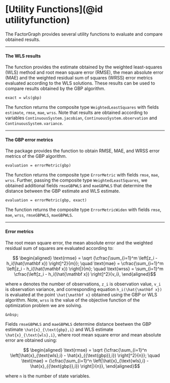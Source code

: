 # [Utility Functions](@id utilityfunction)

The FactorGraph provides several utility functions to evaluate and compare obtained results.

---
#### The WLS results
The function provides the estimate obtained by the weighted least-squares (WLS) method and root mean square error (RMSE), the mean absolute error (MAE) and the weighted residual sum of squares (WRSS) error metrics evaluated according to the WLS solutions. These results can be used to compare results obtained by the GBP algorithm.
```julia-repl
exact = wls(gbp)
```
The function returns the composite type `WeightedLeastSquares` with fields `estimate`, `rmse`, `mae`, `wrss`. Note that results are obtained according to variables `ContinuousSystem.jacobian`, `ContinuousSystem.observation` and `ContinuousSystem.variance`.

----
#### The GBP error metrics
The package provides the function to obtain RMSE, MAE, and WRSS error metrics of the GBP algorithm.
```julia-repl
evaluation = errorMetric(gbp)
```
The function returns the composite type `ErrorMetric` with fields `rmse`, `mae`, `wrss`. Further, passing the composite type `WeightedLeastSquares`, we obtained additional fields `rmseGBPWLS` and `maeGBPWLS` that determine the distance between the GBP estimate and WLS estimate.
```julia-repl
evaluation = errorMetric(gbp, exact)
```
The function returns the composite type `ErrorMetricWiden` with fields `rmse`, `mae`, `wrss`, `rmseGBPWLS`, `maeGBPWLS`.

----

#### Error metrics

The root mean square error, the mean absolute error and the weighted residual sum of squares are evaluated according to:
```math
  \begin{aligned}
    \text{rmse} = \sqrt {\cfrac{\sum_{i=1}^m \left[z_i - h_i(\hat{\mathbf x}) \right]^2}{m}}; \quad
    \text{mae} = \cfrac{\sum_{i=1}^m \left|z_i - h_i(\hat{\mathbf x}) \right|}{m}; \quad
    \text{wrss} = \sum_{i=1}^m \cfrac{\left[z_i - h_i(\hat{\mathbf x}) \right]^2}{v_i},
  \end{aligned}
```
where ``m`` denotes the number of observations, ``z_i`` is observation value, ``v_i`` is observation variance, and corresponding equation ``h_i(\hat{\mathbf x})`` is evaluated at the point ``\hat{\mathbf x}`` obtained using the GBP or WLS algorithm. Note, `wrss` is the value of the objective function of the optimization problem we are solving.

```@raw html
&nbsp;
```

Fields `rmseGBPWLS` and `maeGBPWLS` determine distance beetwen the GBP estimate ``\hat{x}_{\text{gbp},i}`` and WLS estimate ``\hat{x}_{\text{wls},i}``, where root mean square error and mean absolute error are obtained using:
```math
  \begin{aligned}
    \text{rmse} = \sqrt {\cfrac{\sum_{i=1}^n \left[\hat{x}_{\text{wls},i} - \hat{x}_{{\text{gbp}},i}) \right]^2}{n}}; \quad
    \text{mae} = {\cfrac{\sum_{i=1}^n \left|\hat{x}_{\text{wls},i} - \hat{x}_{{\text{gbp}},i}) \right|}{n}},
  \end{aligned}
```
where ``n`` is the number of state variables.
